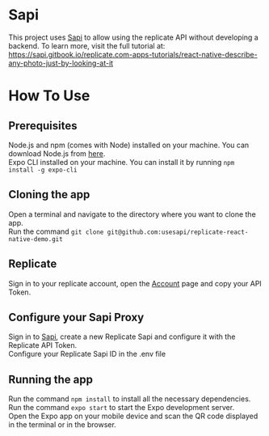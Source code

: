 # Sapi
This project uses [Sapi](https://usesapi.com) to allow using the replicate API without developing a backend. To learn more, visit the full tutorial at: https://sapi.gitbook.io/replicate.com-apps-tutorials/react-native-describe-any-photo-just-by-looking-at-it

# How To Use

## Prerequisites

Node.js and npm (comes with Node) installed on your machine. You can download Node.js from [here](https://nodejs.org/en/download/).\
Expo CLI installed on your machine. You can install it by running `npm install -g expo-cli`


## Cloning the app

Open a terminal and navigate to the directory where you want to clone the app.\
Run the command `git clone git@github.com:usesapi/replicate-react-native-demo.git`

## Replicate
Sign in to your replicate account, open the [Account](https://replicate.com/account) page and copy your API Token.

## Configure your Sapi Proxy

Sign in to [Sapi](https://console.usesapi.com), create a new Replicate Sapi and configure it with the Replicate API Token.\
Configure your Replicate Sapi ID in the .env file

## Running the app

Run the command `npm install` to install all the necessary dependencies.\
Run the command `expo start` to start the Expo development server.\
Open the Expo app on your mobile device and scan the QR code displayed in the terminal or in the browser.


